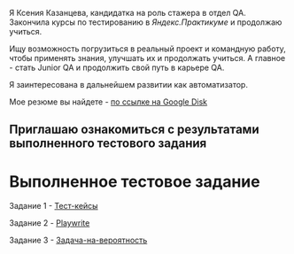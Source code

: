 Я Ксения Казанцева, кандидатка на роль стажера в отдел QA. Закончила курсы по тестированию в _Яндекс.Практикуме_ и продолжаю учиться.

Ищу возможность погрузиться в реальный проект и командную работу, чтобы применять знания, улучшать их и продолжать учиться. А главное - стать Junior QA и продолжить свой путь в карьере QA.

Я заинтересована в дальнейшем развитии как автоматизатор. 

Мое резюме вы найдете - [по ссылке на Google Disk](https://docs.google.com/document/d/17kglM6AhhcoJwp57c3AQ1RuzkqKRz_hiQrAuN4VyEUA/edit?usp=sharing)

## Приглашаю ознакомиться с результатами выполненного тестового задания

# Выполненное тестовое задание 
Задание 1 - [Тест-кейсы](./task-1)

Задание 2 - [Playwrite](./task-2)

Задание 3 - [Задача-на-вероятность](./task-3)